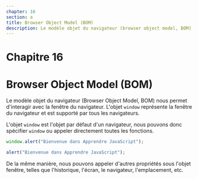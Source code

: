 ```yaml
---
chapter: 16
section: a
title: Browser Object Model (BOM)
description: Le modèle objet du navigateur (browser object model, BOM) nous permet d'interagir avec la fenêtre du navigateur. Grâce à lui, on peut contrôler ou manipuler divers aspects du navigateur, tels que la fenêtre, les cadres, l'historique, l'emplacement, etc.
---
```


# Chapitre 16

# Browser Object Model (BOM)

Le modèle objet du navigateur (Browser Object Model, BOM) nous permet d'interagir avec la fenêtre du navigateur. L'objet `window` représente la fenêtre du navigateur et est supporté par tous les navigateurs.

L'objet `window` est l'objet par défaut d'un navigateur, nous pouvons donc spécifier `window` ou appeler directement toutes les fonctions.

```javascript
window.alert("Bienvenue dans Apprendre JavaScript");

alert("Bienvenue dans Apprendre JavaScript");
```

De la même manière, nous pouvons appeler d'autres propriétés sous l'objet fenêtre, telles que l'historique, l'écran, le navigateur, l'emplacement, etc.
